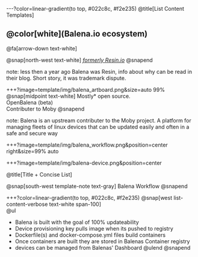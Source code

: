 ---?color=linear-gradient(to top, #022c8c, #f2e235)
@title[List Content Templates]

## @color[white](Balena.io ecosystem)

@fa[arrow-down text-white]

@snap[north-west text-white]
[*formerly Resin.io*](https://www.balena.io/blog/resin-io-changes-name-to-balena-releases-open-source-edition/)
@snapend

note:
less then a year ago Balena was Resin, info about why can be read in their blog. Short story, it was trademark dispute.

+++?image=template/img/balena_artboard.png&size=auto 99%
@snap[midpoint text-white]
Mostly* open source.
<br>
OpenBalena (beta)
<br>
Contributer to Moby
@snapend

note:
Balena is an upstream contributer to the Moby project. A platform for managing fleets of linux devices that can be updated easily and often in a safe and secure way

+++?image=template/img/balena_workflow.png&position=center right&size=99% auto

+++?image=template/img/balena-device.png&position=center

@title[Title + Concise List]

@snap[south-west template-note text-gray]
Balena Workflow
@snapend

+++?color=linear-gradient(to top, #022c8c, #f2e235)
@snap[west list-content-verbose text-white span-100]
<br>
@ul[](false)
- Balena is built with the goal of 100% updateability
- Device provisioning key pulls image when its pushed to registry
- Dockerfile(s) and docker-compose.yml files build containers
- Once containers are built they are stored in Balenas Container registry
- devices can be managed from Balenas' Dashboard
@ulend
@snapend
